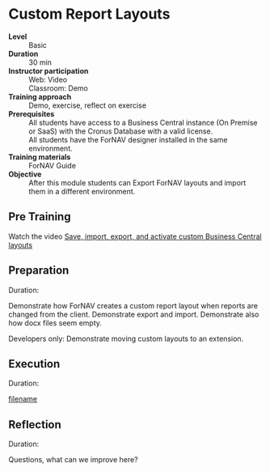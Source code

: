 # Custom Report Layouts
<dl>
  <dt><b>Level</b></dt>
  <dd>Basic</dd>
  <dt><b>Duration</b></dt>
  <dd>30 min</dd>
  <dt><b>Instructor participation</b></dt>
  <dd>Web: Video<br>Classroom: Demo</dd>
  <dt><b>Training approach</b></dt>
  <dd>Demo, exercise, reflect on exercise</dd>
  <dt><b>Prerequisites</b></dt>
  <dd>All students have access to a Business Central instance (On Premise or SaaS) with the Cronus Database with a valid license. <br> All students have the ForNAV designer installed in the same environment.</dd>
  <dt><b>Training materials</b></dt>
  <dd>ForNAV Guide</dd>
  <dt><b>Objective</b></dt>
  <dd>After this module students can Export ForNAV layouts and import them in a different environment.</dd>
</dl>

## Pre Training
Watch the video [Save, import, export, and activate custom Business Central layouts](https://www.youtube.com/watch?v=SyY8uXT6Y-o&list=PLtpjnuA-F0c_XQ-y7kGZKAWCXeop7F7Wa&index=5&t=0s)

## Preparation
Duration:

Demonstrate how ForNAV creates a custom report layout when reports are changed from the client. Demonstrate export and import. Demonstrate also how docx files seem empty.

Developers only: Demonstrate moving custom layouts to an extension.

## Execution
Duration:

[filename](../../Exercises/CustomReportLayout.Exercise.md ':include')

## Reflection
Duration:

Questions, what can we improve here?
